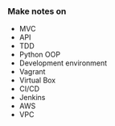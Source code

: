 ### Make notes on
- MVC
- API
- TDD
- Python OOP
- Development environment
- Vagrant
- Virtual Box 
- CI/CD
- Jenkins
- AWS
- VPC
